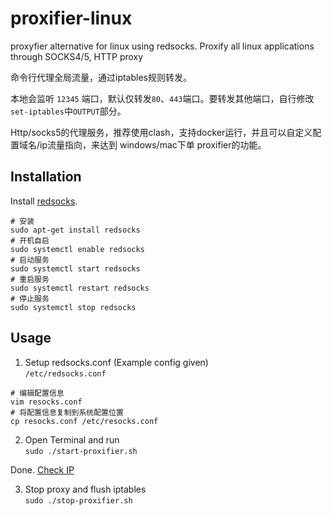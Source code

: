 # proxifier-linux

proxyfier alternative for linux using redsocks. Proxify all linux applications through SOCKS4/5, HTTP proxy

命令行代理全局流量，通过iptables规则转发。

本地会监听 `12345` 端口，默认仅转发`80`、`443`端口。要转发其他端口，自行修改 `set-iptables`中`OUTPUT`部分。

Http/socks5的代理服务，推荐使用clash，支持docker运行，并且可以自定义配置域名/ip流量指向，来达到 windows/mac下单 proxifier的功能。

## Installation

Install [redsocks](https://github.com/darkk/redsocks#packages).

```shell
# 安装
sudo apt-get install redsocks
# 开机自启
sudo systemctl enable redsocks
# 启动服务
sudo systemctl start redsocks
# 重启服务
sudo systemctl restart redsocks
# 停止服务
sudo systemctl stop redsocks
```

## Usage

1. Setup redsocks.conf (Example config given)  
   `/etc/redsocks.conf`

 ```shell
 # 编辑配置信息
 vim resocks.conf
 # 将配置信息复制到系统配置位置
 cp resocks.conf /etc/resocks.conf
 ```

2. Open Terminal and run  
   `sudo ./start-proxifier.sh`

Done. [Check IP](https://ifconfig.me/)

3. Stop proxy and flush iptables  
   `sudo ./stop-proxifier.sh`

   